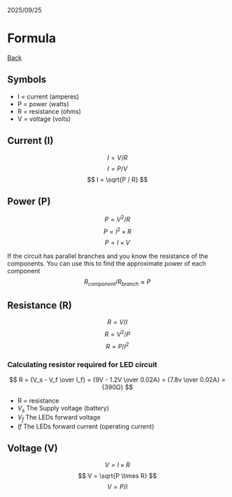 2025/09/25

# Formula

[Back](README.md)

## Symbols
- I = current (amperes)
- P = power (watts)
- R = resistance (ohms)
- V = voltage (volts)

## Current (I)
$$ I = V / R $$
$$ I = P / V $$
$$ I = \sqrt{P / R} $$

## Power (P)
$$ P = V^2 / R $$
$$ P = I^2 \times R $$
$$ P = I \times V $$

If the circuit has parallel branches and you know the resistance of the components. You can use this to find the approximate power of each component
$$ R_{component} / R_{branch} \approx P $$

## Resistance (R)
$$ R = V / I $$
$$ R = V^2 / P $$
$$ R = P / I^2 $$

### Calculating resistor required for LED circuit
$$ R = {V_s - V_f \over I_f} = {9V - 1.2V \over 0.02A} = {7.8v \over 0.02A} = {390Ω} $$
- R = resistance
- $V_s$ The Supply voltage (battery)
- $V_f$ The LEDs forward voltage
- $If$ The LEDs forward current (operating current)

## Voltage (V)
$$ V = I \times R $$
$$ V = \sqrt{P \times R} $$
$$ V = P / I $$
